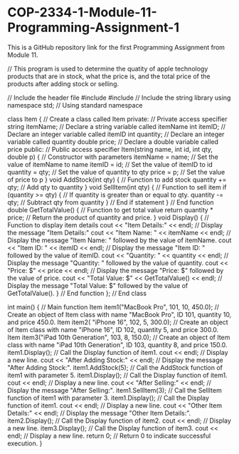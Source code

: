 # COP-2334-1-Module-11-Programming-Assignment-1
This is a GitHub repository link for the first Programming Assignment from Module 11.

// This program is used to determine the quatity of apple technology products that are in stock, what the price is, and the total price of the products after adding stock or selling.

// Include the header file
#include <iostream>
#include <string> // Include the string library
using namespace std; // Using standard namespace

class Item { // Create a class called Item
private: // Private access specifier
    string itemName; // Declare a string variable called itemName
    int itemID; // Declare an integer variable called itemID
    int quantity; // Declare an integer variable called quantity
    double price; // Declare a double variable called price
public: // Public access specifier
    Item(string name, int id, int qty, double p) { // Constructor with parameters
        itemName = name; // Set the value of itemName to name
        itemID = id; // Set the value of itemID to id
        quantity = qty; // Set the value of quantity to qty
        price = p; // Set the value of price to p
    }
    void AddStock(int qty) { // Function to add stock
        quantity += qty; // Add qty to quantity
    }
    void SellItem(int qty) { // Function to sell item
        if (quantity >= qty) { // If quantity is greater than or equal to qty.
            quantity -= qty; // Subtract qty from quantity
        } // End if statement
    } // End function
    double GetTotalValue() { // Function to get total value
        return quantity * price; // Return the product of quantity and price.
    }
    void Display() { // Function to display item details
        cout << "Item Details:" << endl; // Display the message "Item Details:"
        cout << "Item Name: " << itemName << endl; // Display the message "Item Name: " followed by the value of itemName.
        cout << "Item ID: " << itemID << endl; // Display the message "Item ID: " followed by the value of itemID.
        cout << "Quantity: " << quantity << endl; // Display the message "Quantity: " followed by the value of quantity.
        cout << "Price: $" << price << endl; // Display the message "Price: $" followed by the value of price.
        cout << "Total Value: $" << GetTotalValue() << endl; // Display the message "Total Value: $" followed by the value of GetTotalValue().
    } // End function
}; // End class

int main() { // Main function
    Item item1("MacBook Pro", 101, 10, 450.0); // Create an object of Item class with name "MacBook Pro", ID 101, quantity 10, and price 450.0.
    Item item2( "iPhone 16", 102, 5, 300.0); // Create an object of Item class with name "iPhone 16", ID 102, quantity 5, and price 300.0.
    Item item3("iPad 10th Generation", 103, 8, 150.0); // Create an object of Item class with name "iPad 10th Generation", ID 103, quantity 8, and price 150.0.
    item1.Display(); // Call the Display function of item1.
    cout << endl; // Display a new line.
    cout << "After Adding Stock:" << endl; // Display the message "After Adding Stock:".
    item1.AddStock(5); // Call the AddStock function of item1 with parameter 5.
    item1.Display(); // Call the Display function of item1.
    cout << endl; // Display a new line.
    cout << "After Selling:" << endl; // Display the message "After Selling:".
    item1.SellItem(3); // Call the SellItem function of item1 with parameter 3.
    item1.Display(); // Call the Display function of item1.
    cout << endl; // Display a new line.
    cout << "Other Item Details:" << endl; // Display the message "Other Item Details:".
    item2.Display(); // Call the Display function of item2.
    cout << endl; // Display a new line.
    item3.Display(); // Call the Display function of item3.
    cout << endl; // Display a new line.
    return 0; // Return 0 to indicate successful execution.
}
